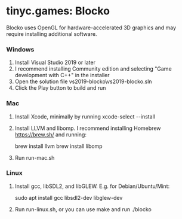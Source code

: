 # tinyc.games: Blocko

Blocko uses OpenGL for hardware-accelerated 3D graphics and may require installing additional software.

### Windows
1. Install Visual Studio 2019 or later
2. I recommend installing Community edition and selecting "Game development with C++" in the installer
3. Open the solution file vs2019-blocko\vs2019-blocko.sln
4. Click the Play button to build and run

### Mac
1. Install Xcode, minimally by running xcode-select --install
2. Install LLVM and libomp. I recommend installing Homebrew https://brew.sh/ and running:

    brew install llvm
    brew install libomp

3. Run run-mac.sh

### Linux
1. Install gcc, libSDL2, and libGLEW. E.g. for Debian/Ubuntu/Mint:

    sudo apt install gcc libsdl2-dev libglew-dev

2. Run run-linux.sh, or you can use make and run ./blocko
